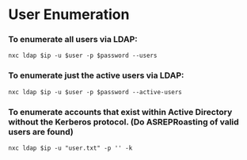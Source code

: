 # User Enumeration

### To enumerate all users via LDAP:

    nxc ldap $ip -u $user -p $password --users

### To enumerate just the active users via LDAP:

    nxc ldap $ip -u $user -p $password --active-users

### To enumerate accounts that exist within Active Directory without the Kerberos protocol. (Do ASREPRoasting of valid users are found)

    nxc ldap $ip -u "user.txt" -p '' -k
